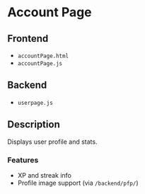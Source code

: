 # Account Page

## Frontend
- `accountPage.html`
- `accountPage.js`

## Backend
- `userpage.js`

## Description
Displays user profile and stats.

### Features
- XP and streak info
- Profile image support (via `/backend/pfp/`)
<!-- - May include settings or logout options -->
